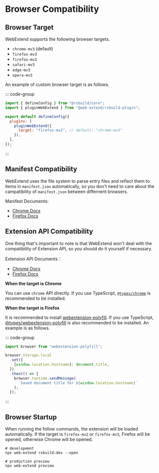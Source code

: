 # Browser Compatibility

## Browser Target

WebExtend supports the following browser targets.

- `chrome-mv3` (default)
- `firefox-mv3`
- `firefox-mv2`
- `safari-mv3`
- `edge-mv3`
- `opera-mv3`

An example of custom browser target is as follows.

::: code-group

```js [rsbuild.config.js]
import { defineConfig } from "@rsbuild/core";
import { pluginWebExtend } from "@web-extend/rsbuild-plugin";

export default defineConfig({
  plugins: [
    pluginWebExtend({
      target: "firefox-mv2", // default: "chrome-mv3"
    }),
  ],
});
```

:::

## Manifest Compatibility

WebExtend uses the file system to parse entry files and reflect them to items in `manifest.json` automatically, so you don't need to care about the campatibility of `manifest.json` between differnent browsers.

Manifest Documents:

- [Chrome Docs](https://developer.chrome.com/docs/extensions/reference/manifest)
- [Firefox Docs](https://developer.mozilla.org/en-US/docs/Mozilla/Add-ons/WebExtensions/manifest.json)

## Extension API Compatibility

One thing that's important to note is that WebExtend won't deal with the compatibility of Extension API, so you should do it yourself if necessary.

Extension API Documents：

- [Chrome Docs](https://developer.chrome.com/docs/extensions/reference/api)
- [Firefox Docs](https://developer.mozilla.org/en-US/docs/Mozilla/Add-ons/WebExtensions/API)

**When the target is Chrome**

You can use `chrome` API directly. If you use TypeScript, [`@types/chrome`](https://www.npmjs.com/package/@types/chrome) is recommended to be installed.

**When the target is Firefox**

It is recommended to install [webextension-polyfill](https://www.npmjs.com/package/webextension-polyfill). If you use TypeScript, [@types/webextension-polyfill](https://www.npmjs.com/package/@types/webextension-polyfill) is also recommended to be installed. An example is as follows.

::: code-group

```js [src/content.js]
import browser from "webextension-polyfill";

browser.storage.local
  .set({
    [window.location.hostname]: document.title,
  })
  .then(() => {
    browser.runtime.sendMessage(
      `Saved document title for ${window.location.hostname}`
    );
  });
```

:::

## Browser Startup

When running the follow commands, the extension will be loaded automatically. If the target is `firefox-mv2` or `firefox-mv3`, Firefox will be opened, otherwise Chrome will be opened.

```shell
# developemnt
npx web-extend rsbuild:dev --open

# production preview
npx web-extend preview
```
